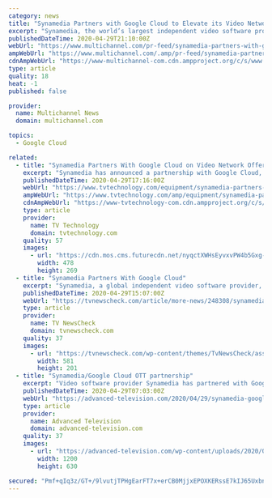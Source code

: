 ```yaml
---
category: news
title: "Synamedia Partners with Google Cloud to Elevate its Video Network Portfolio with “as-a-Service” OTT Offerings"
excerpt: "Synamedia, the world’s largest independent video software provider, today announced that it has partnered with Google Cloud to expand"
publishedDateTime: 2020-04-29T21:10:00Z
webUrl: "https://www.multichannel.com/pr-feed/synamedia-partners-with-google-cloud-to-elevate-its-video-network-portfolio-with-as-a-service-ott-offerings"
ampWebUrl: "https://www.multichannel.com/.amp/pr-feed/synamedia-partners-with-google-cloud-to-elevate-its-video-network-portfolio-with-as-a-service-ott-offerings"
cdnAmpWebUrl: "https://www-multichannel-com.cdn.ampproject.org/c/s/www.multichannel.com/.amp/pr-feed/synamedia-partners-with-google-cloud-to-elevate-its-video-network-portfolio-with-as-a-service-ott-offerings"
type: article
quality: 18
heat: -1
published: false

provider:
  name: Multichannel News
  domain: multichannel.com

topics:
  - Google Cloud

related:
  - title: "Synamedia Partners With Google Cloud on Video Network Offering"
    excerpt: "Synamedia has announced a partnership with Google Cloud, expanding its video network portfolio with a new over-the-top (OTT) as-a-service offering. The partnership, which enhances service availability and scalability,"
    publishedDateTime: 2020-04-29T17:16:00Z
    webUrl: "https://www.tvtechnology.com/equipment/synamedia-partners-with-google-cloud-on-video-network-offering"
    ampWebUrl: "https://www.tvtechnology.com/amp/equipment/synamedia-partners-with-google-cloud-on-video-network-offering"
    cdnAmpWebUrl: "https://www-tvtechnology-com.cdn.ampproject.org/c/s/www.tvtechnology.com/amp/equipment/synamedia-partners-with-google-cloud-on-video-network-offering"
    type: article
    provider:
      name: TV Technology
      domain: tvtechnology.com
    quality: 57
    images:
      - url: "https://cdn.mos.cms.futurecdn.net/nyqctXWHsEyvxvPW4b5Gxg-1200-80.jpg"
        width: 478
        height: 269
  - title: "Synamedia Partners With Google Cloud"
    excerpt: "Synamedia, a global independent video software provider, today announced that it has partnered with Google Cloud to expand its video network portfolio with new"
    publishedDateTime: 2020-04-29T15:07:00Z
    webUrl: "https://tvnewscheck.com/article/more-news/248308/synamedia-partners-with-google-cloud/"
    type: article
    provider:
      name: TV NewsCheck
      domain: tvnewscheck.com
    quality: 37
    images:
      - url: "https://tvnewscheck.com/wp-content/themes/TvNewsCheck/assets/img/tvn-logo.png"
        width: 581
        height: 201
  - title: "Synamedia/Google Cloud OTT partnership"
    excerpt: "Video software provider Synamedia has partnered with Google Cloud to expand its video network portfolio with new over-the-top (OTT) ‘as a service’ offerings"
    publishedDateTime: 2020-04-29T07:03:00Z
    webUrl: "https://advanced-television.com/2020/04/29/synamedia-google-cloud-ott-partnership/"
    type: article
    provider:
      name: Advanced Television
      domain: advanced-television.com
    quality: 37
    images:
      - url: "https://advanced-television.com/wp-content/uploads/2020/04/google-cloud-1200-630.png"
        width: 1200
        height: 630

secured: "Pmf+qIq3z/GT+/9lvutjTPHgEarFT7x+erCB0MjjxEPOXKERssE7kIJ65Uxbn9MK1RaTNtyrlqpWgFtwB9i1a5NeeBW0TZT+oN1FMRalKV3frq9lOKkxf0EiIOXdzrEQTR/fNuuc+2u3nX+4G25CSRlZJceXvu8RkN7NTOtRYSVHI+2xCpIabo6ZJLm98ntoDx5V9bS/zpHDgtVx0kIWWYmzVnOqU9kwx8g5W9lrjrdsst82wRxHoQlE9xeWhqUqvDRG2VHBF9sW6kUURgixuro6nKb1bSVm/5ZIBQY7NIPuUhKbSti2q7E4G8Enqs0C;Y8D5vd/mCgRXJRmCUkPNqw=="
---
```


